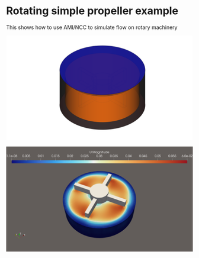 # Rotating simple propeller example

This shows how to use AMI/NCC to simulate flow on rotary machinery

![screenshot](geom.png)

![screenshot](result.png)
